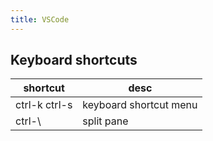```yaml
---
title: VSCode
---
```


## Keyboard shortcuts

shortcut      | desc
---           | ---
ctrl-k ctrl-s | keyboard shortcut menu
ctrl-\        | split pane
